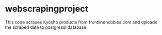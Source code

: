 # webscrapingproject
This code scrapes Kyosho products from frontlinehobbies.com and uploads the scraped data to postgresql database
